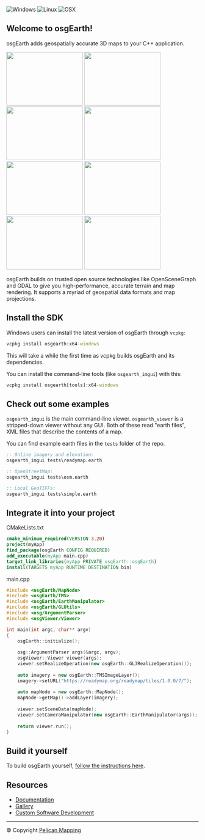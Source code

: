 ![Windows](https://github.com/gwaldron/osgearth/actions/workflows/windows.yml/badge.svg)
![Linux](https://github.com/gwaldron/osgearth/actions/workflows/linux.yml/badge.svg)
![OSX](https://github.com/gwaldron/osgearth/actions/workflows/macos.yml/badge.svg)


## Welcome to osgEarth!

osgEarth adds geospatially accurate 3D maps to your C++ application.

<img src="https://github.com/user-attachments/assets/a0b1c650-442a-4e6d-88e6-42a5c92083b8" width="200" height="140"/>
<img src="https://github.com/user-attachments/assets/08d0f8c0-49e1-41a8-8b97-d663337f1cbb" width="200" height="140"/>
<img src="https://github.com/user-attachments/assets/575315e1-e2ae-43ec-8a97-83bafcfa9131" width="200" height="140"/>
<img src="https://github.com/user-attachments/assets/24971c79-f93c-48eb-ab79-161bb35beae4" width="200" height="140"/>
<img src="https://github.com/user-attachments/assets/cf40e4a9-429d-4cac-9464-f9825149e7f2" width="200" height="140"/>
<img src="https://github.com/user-attachments/assets/1cd49290-9b2d-42ec-a8c3-9c1c38eb673c" width="200" height="140"/>
<img src="https://github.com/user-attachments/assets/bfd869fd-32b5-48b5-a037-4951f812b757" width="200" height="140"/>
<img src="https://github.com/user-attachments/assets/1876fffb-e683-4fa9-9521-cdd9795dea85" width="200" height="140"/>

osgEarth builds on trusted open source technologies like OpenSceneGraph and GDAL to give you high-performance, accurate terrain and map rendering. It supports a myriad of geospatial data formats and map projections.

## Install the SDK

Windows users can install the latest version of osgEarth through `vcpkg`:
```bat
vcpkg install osgearth:x64-windows
```
This will take a while the first time as vcpkg builds osgEarth and its dependencies.

You can install the command-line tools (like `osgearth_imgui`) with this:
```bat
vcpkg install osgearth[tools]:x64-windows
```

## Check out some examples

`osgearth_imgui` is the main command-line viewer. `osgearth_viewer` is a stripped-down viewer without any GUI.
Both of these read "earth files", XML files that describe the contents of a map.

You can find example earth files in the `tests` folder of the repo.

```bat
:: Online imagery and elevation:
osgearth_imgui tests\readymap.earth

:: OpenStreetMap:
osgearth_imgui tests\osm.earth

:: Local GeoTIFFs:
osgearth_imgui tests\simple.earth 
```

## Integrate it into your project

CMakeLists.txt
```cmake
cmake_minimum_required(VERSION 3.20)
project(myApp)
find_package(osgEarth CONFIG REQUIRED)
add_executable(myApp main.cpp)
target_link_libraries(myApp PRIVATE osgEarth::osgEarth)
install(TARGETS myApp RUNTIME DESTINATION bin)
```
main.cpp
```c++
#include <osgEarth/MapNode>
#include <osgEarth/TMS>
#include <osgEarth/EarthManipulator>
#include <osgEarth/GLUtils>
#include <osg/ArgumentParser>
#include <osgViewer/Viewer>

int main(int argc, char** argv)
{
    osgEarth::initialize();
    
    osg::ArgumentParser args(&argc, argv);
    osgViewer::Viewer viewer(args);
    viewer.setRealizeOperation(new osgEarth::GL3RealizeOperation());
    
    auto imagery = new osgEarth::TMSImageLayer();
    imagery->setURL("https://readymap.org/readymap/tiles/1.0.0/7/");
    
    auto mapNode = new osgEarth::MapNode();
    mapNode->getMap()->addLayer(imagery);
    
    viewer.setSceneData(mapNode);
    viewer.setCameraManipulator(new osgEarth::EarthManipulator(args));
    
    return viewer.run();
}
```

## Build it yourself

To build osgEarth yourself, [follow the instructions here](https://docs.osgearth.org/en/latest/build.html).

## Resources

* [Documentation](http://docs.osgearth.org/en/latest/) 
* [Gallery](https://www.pelicanmapping.com/home-1/opensource) 
* [Custom Software Development](https://www.pelicanmapping.com/software)

---
© Copyright [Pelican Mapping](http://pelicanmapping.com)
